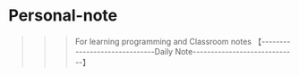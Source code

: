 # Personal-note
>>>For learning programming and Classroom notes 
【------------------------------Daily Note-----------------------------】